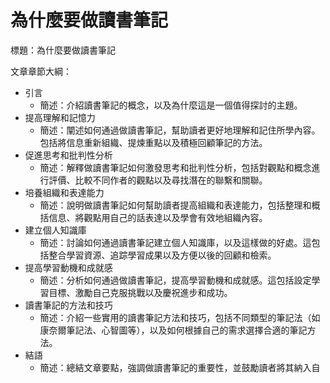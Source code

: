 # 為什麼要做讀書筆記

標題：為什麼要做讀書筆記

文章章節大綱：

- 引言
    - 簡述：介紹讀書筆記的概念，以及為什麼這是一個值得探討的主題。
- 提高理解和記憶力
    - 簡述：闡述如何通過做讀書筆記，幫助讀者更好地理解和記住所學內容。包括將信息重新組織、提煉重點以及積極回顧筆記的方法。
- 促進思考和批判性分析
    - 簡述：解釋做讀書筆記如何激發思考和批判性分析，包括對觀點和概念進行評價、比較不同作者的觀點以及尋找潛在的聯繫和關聯。
- 培養組織和表達能力
    - 簡述：說明做讀書筆記如何幫助讀者提高組織和表達能力，包括整理和概括信息、將觀點用自己的話表達以及學會有效地組織內容。
- 建立個人知識庫
    - 簡述：討論如何通過讀書筆記建立個人知識庫，以及這樣做的好處。這包括整合學習資源、追踪學習成果以及方便以後的回顧和檢索。
- 提高學習動機和成就感
    - 簡述：分析如何通過做讀書筆記，提高學習動機和成就感。這包括設定學習目標、激勵自己克服挑戰以及慶祝進步和成功。
- 讀書筆記的方法和技巧
    - 簡述：介紹一些實用的讀書筆記方法和技巧，包括不同類型的筆記法（如康奈爾筆記法、心智圖等），以及如何根據自己的需求選擇合適的筆記方法。
- 結語
    - 簡述：總結文章要點，強調做讀書筆記的重要性，並鼓勵讀者將其納入自